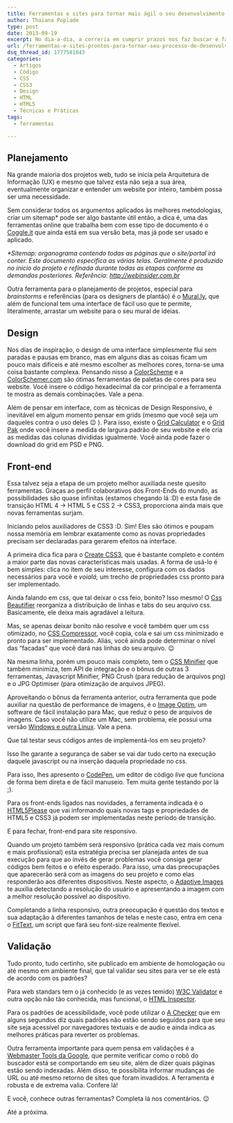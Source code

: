 ```yaml
---
title: Ferramentas e sites para tornar mais ágil o seu desenvolvimento
author: Thaiana Poplade
type: post
date: 2013-09-19
excerpt: No dia-a-dia, a correria em cumprir prazos nos faz buscar e fazer uso de ferramentas que possam auxiliar na velocidade de desenvolvimento. Seja no front ou no design, em tempos de mudanças e transições, nada mais justo que uma lista de algumas ferramentas especiais para que você mantenha seu processo profissional e ágil.
url: /ferramentas-e-sites-prontos-para-tornar-seu-processo-de-desenvolvimento-mais-agil/
dsq_thread_id: 1777581043
categories:
  - Artigos
  - Código
  - CSS
  - CSS3
  - Design
  - HTML
  - HTML5
  - Técnicas e Práticas
tags:
  - ferramentas

---
```

## Planejamento

Na grande maioria dos projetos web, tudo se inicia pela Arquitetura de Informação (UX) e mesmo que talvez esta não seja a sua área, eventualmente organizar e entender um website por inteiro, também possa ser uma necessidade.

Sem considerar todos os argumentos aplicados às melhores metodologias, criar um sitemap* pode ser algo bastante útil então, a dica é, uma das ferramentas online que trabalha bem com esse tipo de documento é o <a title="Ferramenta para mapas mentais - Coggle.it" href="http://coggle.it/" target="_blank">Coggle.it</a> que ainda está em sua versão beta, mas já pode ser usado e aplicado.

_*Sitemap: organograma contendo todas as páginas que o site/portal irá conter. Este documento especifica as várias telas. Geralmente é produzido no início do projeto e refinada durante todas as etapas conforme as demandas posteriores. Referência: http://webinsider.com.br_

Outra ferramenta para o planejamento de projetos, especial para _brainstorms_ e referências (para os designers de plantão) é o <a title="Ferramenta online para Brainstorms" href="https://mural.ly/" target="_blank">Mural.ly</a>, que além de funcional tem uma interface de fácil uso que te permite, literalmente, arrastar um website para o seu mural de ideias.

## Design

Nos dias de inspiração, o design de uma interface simplesmente flui sem paradas e pausas em branco, mas em alguns dias as coisas ficam um pouco mais difíceis e até mesmo escolher as melhores cores, torna-se uma coisa bastante complexa. Pensando nisso a <a title="Ferramenta de paleta de cores online" href="http://colorschemedesigner.com" target="_blank">ColorScheme</a> e a <a title="Ferramenta de paleta de cores online" href="http://colorschemer.com" target="_blank">ColorSchemer.com</a> são ótimas ferramentas de paletas de cores para seu website. Você insere o código hexadecimal da cor principal e a ferramenta te mostra as demais combinações. Vale a pena.

Além de pensar em interface, com as técnicas de Design Responsivo, é inevitável em algum momento pensar em grids (mesmo que você seja um daqueles contra o uso deles 😉 ). Para isso, existe o <a title="Ferramenta de calculo de grid para web" href="http://gridcalculator.dk" target="_blank">Grid Calculator</a> e o <a title="Ferramenta de cálculo de medidas para grid para web" href="http://gridpak.com" target="_blank">Grid Pak</a> onde você insere a medida de largura padrão de seu website e ele cria as medidas das colunas divididas igualmente. Você ainda pode fazer o download do grid em PSD e PNG.

## Front-end

Essa talvez seja a etapa de um projeto melhor auxiliada neste quesito ferramentas. Graças ao perfil colaborativos dos Front-Ends do mundo, as possibilidades são quase infinitas (estamos chegando lá :D) e esta fase de transição HTML 4 -> HTML 5 e CSS 2 -> CSS3, proporciona ainda mais que novas ferramentas surjam.

Iniciando pelos auxiliadores de CSS3 :D. Sim! Eles são ótimos e poupam nossa memória em lembrar exatamente como as novas propriedades precisam ser declaradas para gerarem efeitos na interface.
  
A primeira dica fica para o <a title="Ferramenta de criação de códigos css3" href="http://createcss3.com/" target="_blank">Create CSS3</a>, que é bastante completo e contém a maior parte das novas características mais usadas. A forma de usá-lo é bem simples: clica no item de seu interesse, configura com os dados necessários para você e _voialá,_ um trecho de propriedades css pronto para ser implementado.

Ainda falando em css, que tal deixar o css feio, bonito? Isso mesmo! O <a title="Ferramenta de reorganização de Css" href="http://html.fwpolice.com/css/" target="_blank">Css Beautifier</a> reorganiza a distribuição de linhas e tabs do seu arquivo css. Basicamente, ele deixa mais agradável a leitura.

Mas, se apenas deixar bonito não resolve e você também quer um css otimizado, no <a title="Ferramenta de otimização de CSS" href="http://www.cssdrive.com/index.php/main/csscompressor" target="_blank">CSS Compressor</a>, você copia, cola e sai um css minimizado e pronto para ser implementado. Aliás, você ainda pode determinar o nível das “facadas” que você dará nas linhas do seu arquivo. 😉

Na mesma linha, porém um pouco mais completo, tem o <a title="Ferramenta de otimização CSS" href="http://cssminifier.com/" target="_blank">CSS Minifier</a> que também minimiza, tem API de integração e o bônus de outras 3 ferramentas, Javascript Minifier, PNG Crush (para redução de arquivos png) e o JPG Optimiser (para otimização de arquivos JPEG).

Aproveitando o bônus da ferramenta anterior, outra ferramenta que pode auxiliar na questão de performance de imagens, é o <a title="Ferramenta de redução de peso de arquivos de imagem" href="http://imageoptim.com/" target="_blank">Image Optim</a>, um software de fácil instalação para Mac, que reduz o peso de arquivos de imagens. Caso você não utilize um Mac, sem problema, ele possui uma versão <a title="Versão Linux e Windows" href="http://trimage.org/" target="_blank">Windows e outra Linux</a>. Vale a pena.

Que tal testar seus códigos antes de implementá-los em seu projeto?
  
Isso lhe garante a segurança de saber se vai dar tudo certo na execução daquele javascript ou na inserção daquela propriedade no css.
  
Para isso, lhes apresento o <a title="Teste seus códigos online, antes de implementá-los" href="http://codepen.io/pen" target="_blank">CodePen</a>, um editor de código _live_ que funciona de forma bem direta e de fácil manuseio. Tem muita gente testando por lá ;).

Para os front-ends ligados nas novidades, a ferramenta indicada é o <a title="Ferramenta de atualização de padrões HTML5" href="http://html5please.com/" target="_blank">HTML5Please</a> que vai informando quais novas tags e propriedades de HTML5 e CSS3 já podem ser implementadas neste período de transição.

E para fechar, front-end para site responsivo.
  
Quando um projeto também será responsivo (prática cada vez mais comum e mais profissional) esta estratégia precisa ser planejada antes de sua execução para que ao invés de gerar problemas você consiga gerar códigos bem feitos e o efeito esperado. Para isso, uma das preocupações que aparecerão será com as imagens do seu projeto e como elas responderão aos diferentes dispositivos. Neste aspecto, o <a title="Ferramenta para imagens responsivas" href="http://adaptive-images.com/" target="_blank">Adaptive Images</a> te auxilia detectando a resolução do usuário e apresentando a imagem com a melhor resolução possível ao dispositivo.

Completando a linha responsivo, outra preocupação é questão dos textos e sua adaptação à diferentes tamanhos de telas e neste caso, entra em cena o <a title="Ferramenta para Textos responsivos" href="http://fittextjs.com/" target="_blank">FitText</a>, um script que fará seu font-size realmente flexível.

## Validação

Tudo pronto, tudo certinho, site publicado em ambiente de homologação ou até mesmo em ambiente final, que tal validar seu sites para ver se ele está de acordo com os padrões?

Para web standars tem o já conhecido (e as vezes temido) <a title="Validados web standars" href="http://validator.w3.org/" target="_blank">W3C Validator</a> e outra opção não tão conhecida, mas funcional, o <a title="Validador de HTML" href="https://github.com/philipwalton/html-inspector" target="_blank">HTML Inspector</a>.

Para os padrões de acessibilidade, você pode utilizar o <a title="Validador de acessibilidade" href="http://achecker.ca/checker/index.php" target="_blank">A Checker</a> que em alguns segundos diz quais padrões não estão sendo seguidos para que seu site seja acessível por navegadores textuais e de audio e ainda indica as melhores práticas para reverter os problemas.

Outra ferramenta importante para quem pensa em validações é a <a title="Validador de indexação" href="https://www.google.com/webmasters/tools/" target="_blank">Webmaster Tools da Google</a>, que permite verificar como o robô do buscador está se comportando em seu site, além de dizer quais páginas estão sendo indexadas. Além disso, te possibilita informar mudanças de URL ou até mesmo retorno de sites que foram invadidos. A ferramenta é robusta e de extrema valia. Confere lá!

E você, conhece outras ferramentas? Completa lá nos comentários. 😉

Até a próxima.

&nbsp;